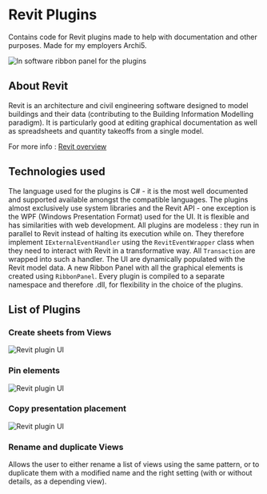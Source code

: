 # Revit Plugins
Contains code for Revit plugins made to help with documentation and other purposes. Made for my employers Archi5.

![In software ribbon panel for the plugins](https://github.com/jonathanatger/RevitPlugins/assets/50679537/2217adbd-628f-45d0-b00a-3e3a43571929)

## About Revit 

Revit is an architecture and civil engineering software designed to model buildings and their data (contributing to the Building Information Modelling paradigm). It is particularly good at editing graphical documentation as well as spreadsheets and quantity takeoffs from a single model.

For more info : [Revit overview](https://www.autodesk.fr/products/revit/overview?term=1-YEAR&tab=subscription)

## Technologies used

The language used for the plugins is C# - it is the most well documented and supported available amongst the compatible languages. The plugins almost exclusively use system libraries and the Revit API - one exception is the WPF (Windows Presentation Format) used for the UI. It is flexible and has similarities with web development. All plugins are modeless : they run in parallel to Revit instead of halting its execution while on. They therefore implement `IExternalEventHandler` using the `RevitEventWrapper` class when they need to interact with Revit in a transformative way. All `Transaction` are wrapped into such a handler. The UI are dynamically populated with the Revit model data. A new Ribbon Panel with all the graphical elements is created using `RibbonPanel`. Every plugin is compiled to a separate namespace and therefore .dll, for flexibility in the choice of the plugins.

## List of Plugins

### Create sheets from Views
![Revit plugin UI](https://github.com/jonathanatger/RevitPlugins/assets/50679537/da65fef6-ceec-404a-a538-b2356246cf8e)

### Pin elements
![Revit plugin UI](https://github.com/jonathanatger/RevitPlugins/assets/50679537/6cc7a93a-a647-43cb-90dc-0ba99ca9751e)

### Copy presentation placement
![Revit plugin UI](https://github.com/jonathanatger/RevitPlugins/assets/50679537/a1013d3e-020e-439f-b89f-bedba321adc4)

### Rename and duplicate Views

Allows the user to either rename a list of views using the same pattern, or to duplicate them with a modified name and the right setting (with or without details, as a depending view). 
